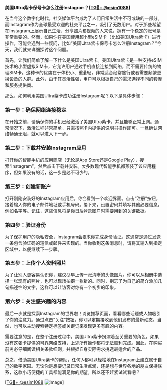 **美国Ultra紫卡保号卡怎么注册Instagram？[[TG💪+ @esim1088](https://t.me/s/esim1088)]**

在当今这个数字化时代，社交媒体平台成为了人们日常生活中不可或缺的一部分。而Instagram作为全球最受欢迎的社交平台之一，吸引了无数用户。对于那些希望在Instagram上展示自己生活、分享照片和视频的人来说，拥有一个稳定的账号是非常重要的。然而，如果你在美国使用超小型eSIM卡（比如美国Ultra紫卡）进行操作，可能会遇到一些疑问，比如“美国Ultra紫卡保号卡怎么注册Instagram？”今天，我们就来详细探讨这个问题。

首先，让我们简单了解一下什么是美国Ultra紫卡。美国Ultra紫卡是一种支持eSIM技术的小型虚拟SIM卡，它允许用户通过手机直接连接到网络，而不需要传统的物理SIM卡。这种卡的优势在于体积小、重量轻，非常适合经常旅行或者需要频繁更换设备的人群。此外，由于其灵活性强，用户可以根据自己的需求选择不同的套餐和服务提供商。

那么，如何利用美国Ultra紫卡成功注册Instagram呢？以下是具体步骤：

### **第一步：确保网络连接稳定**
在开始之前，请确保你的手机已经激活了美国Ultra紫卡，并且能够正常上网。通常情况下，激活过程非常简单，只需按照卡内提供的说明书操作即可。一旦确认网络畅通无阻，就可以进入下一步。

### **第二步：下载并安装Instagram应用**
打开你的智能手机的应用商店（无论是App Store还是Google Play），搜索“Instagram”，然后点击下载并安装。大多数现代智能手机都预装了该应用程序，但如果没有的话，这一步是必不可少的。

### **第三步：创建新账户**
打开刚刚安装好的Instagram应用后，你会看到一个欢迎界面。点击“注册”按钮，接着输入你的电子邮件地址或手机号码。接下来，设置密码并填写其他必要信息，例如名字等。记住，这些信息将是你日后登录账户时需要用到的关键数据。

### **第四步：验证身份**
为了保护用户的隐私安全，Instagram会要求你完成身份验证。这通常是通过发送一条包含验证码的短信或邮件来实现的。当你收到这条消息时，请将其输入到指定区域中，以便继续下一步骤。

### **第五步：上传个人资料照片**
为了让别人更容易认识你，建议尽早上传一张清晰的头像图片。你可以从相册中选择一张现有的照片，也可以现场拍摄一张新的。同时，别忘了为自己的简介添加几句描述性的文字，这样可以让访客对你有一个初步的印象。

### **第六步：关注感兴趣的内容**
最后一步就是探索Instagram的世界啦！浏览推荐页面，看看哪些话题或人物吸引了你的注意力。通过点击“关注”按钮，你可以定期接收到他们发布的最新动态。当然，也可以主动搜索特定标签或关键词来发现更多有趣的内容。

需要注意的是，在整个注册过程中，美国Ultra紫卡扮演着至关重要的角色。如果没有这张卡提供的可靠网络支持，上述所有操作都将无法顺利完成。因此，在购买前务必仔细阅读相关条款细则，并根据自身实际需求挑选最适合的产品。

总之，借助美国Ultra紫卡的帮助，任何人都可以轻松地在Instagram上建立属于自己的数字家园。无论你是想要记录日常生活点滴，还是想与世界各地的朋友保持联系，这款小巧便捷的工具都能满足你的期望。所以还不赶紧试试看吧？

[[TG💪+ @esim1088](https://t.me/s/esim1088) ![Image](https://i.postimg.cc/4NQfJmqS/Snipaste-2025-05-13-00-14-12.png)]